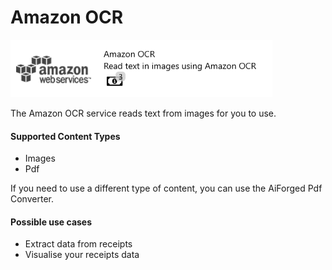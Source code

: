 # Amazon OCR

![](../assets/42.png)

The Amazon OCR service reads text from images for you to use.

####  Supported Content Types

* Images
* Pdf

If you need to use a different type of content, you can use the AiForged Pdf Converter.

#### Possible use cases

* Extract data from receipts
* Visualise your receipts data

